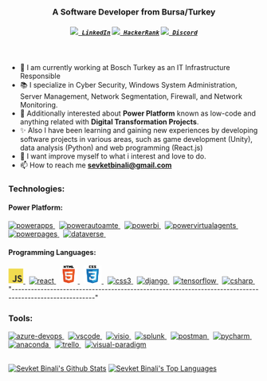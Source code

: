 <h3 align="center">A Software Developer from Bursa/Turkey</h3>


<p>
 <h5 align="center">
    <code><a href="https://www.linkedin.com/in/sevketbinali/" title="LinkedIn Profile"><img width="22" src="https://cdn-icons-png.flaticon.com/512/174/174857.png"> LinkedIn</a></code>
    <code><a href="https://www.hackerrank.com/sevketbinali" title="HackerRank Profile"><img width="22" src="https://upload.wikimedia.org/wikipedia/commons/4/40/HackerRank_Icon-1000px.png"> HackerRank</a></code>
    <code><a href="https://discordapp.com/users/244782017005355009" title="Discord"><img width="18" src="https://encrypted-tbn0.gstatic.com/images?q=tbn:ANd9GcRYD2KmDY8FGrhzPHU81Md1cpwpUurLQiXRR7ezVPx3uRG51IFrUaQ1-SDi6Yd1nxIGie4&usqp=CAU"> Discord</a></code>

  </h5>
  <br>
  
  
- 🔬 I am currently working at Bosch Turkey as an IT Infrastructure Responsible
- 📚 I specialize in Cyber Security, Windows System Administration, Server Management, Network Segmentation, Firewall, and Network Monitoring.
- 🤖 Additionally interested about **Power Platform** known as low-code and anything related with **Digital Transformation Projects**.
- ✨ Also I have been learning and gaining new experiences by developing software projects in various areas, such as game development (Unity), data analysis (Python) and web programming (React.js)
- 🦾 I want improve myself to what i interest and love to do.
- 📫 How to reach me **sevketbinali@gmail.com**
  

<h3 align="left">Technologies:</h3>
<p align="left"> 
<h4 align="left">Power Platform:</h4>
<a>
 <a href="https://powerapps.microsoft.com/tr-tr/" target="_blank" rel=”noopener”> <img src="https://raw.githubusercontent.com/microsoft/PowerBI-Icons/a3ca9ab3f109ea86b3f48844c0a8666073176af2/SVG/Power-Apps-Colored.svg" alt="powerapps" width="30" height="30"/> </a> &nbsp;
 <a href="https://powerautomate.microsoft.com/tr-tr/" target="_blank" rel=”noopener”> <img src="https://raw.githubusercontent.com/microsoft/PowerBI-Icons/a3ca9ab3f109ea86b3f48844c0a8666073176af2/SVG/Power-Automate-Colored.svg" alt="powerautoamte" width="30" height="30"/> </a> &nbsp;
 <a href="https://powerbi.microsoft.com/tr-tr/" target="_blank" rel=”noopener”> <img src="https://raw.githubusercontent.com/microsoft/PowerBI-Icons/a3ca9ab3f109ea86b3f48844c0a8666073176af2/SVG/Power-BI.svg" alt="powerbi" width="30" height="30"/> </a> &nbsp;
 <a href="https://powervirtualagents.microsoft.com/en-us/" target="_blank" rel=”noopener”> <img src="https://raw.githubusercontent.com/microsoft/PowerBI-Icons/a3ca9ab3f109ea86b3f48844c0a8666073176af2/SVG/Power-Virtual-Agents-Colored.svg" alt="powervirtualagents" width="30" height="30"/> </a> &nbsp;
 <a href="https://powerpages.microsoft.com/tr-tr/" target="_blank" rel=”noopener”> <img src="https://raw.githubusercontent.com/microsoft/PowerBI-Icons/a3ca9ab3f109ea86b3f48844c0a8666073176af2/SVG/Power-Pages.svg" alt="powerpages" width="30" height="30"/> </a> &nbsp;
 <a href="https://powerplatform.microsoft.com/tr-tr/dataverse/" target="_blank" rel=”noopener”> <img src="https://raw.githubusercontent.com/microsoft/PowerBI-Icons/a3ca9ab3f109ea86b3f48844c0a8666073176af2/SVG/Dataverse-Colored.svg" alt="dataverse" width="30" height="30"/> </a> &nbsp;
 
 <h4 align="left">Programming Languages:</h4>
 <a href="https://developer.mozilla.org/en-US/docs/Web/JavaScript" target="_blank" rel=”noopener”> <img src="https://raw.githubusercontent.com/devicons/devicon/master/icons/javascript/javascript-original.svg" alt="javascript" width="30" height="30"/> </a> &nbsp;
 <a href="https://reactjs.org/" target="_blank" rel=”noopener”> <img src="https://upload.wikimedia.org/wikipedia/commons/thumb/4/47/React.svg/1200px-React.svg.png" alt="react" width="33" height="30"/> </a> &nbsp;
 <a href="https://www.w3.org/html/" target="_blank" rel=”noopener”> <img src="https://raw.githubusercontent.com/devicons/devicon/master/icons/html5/html5-original-wordmark.svg" alt="html5" width="36" height="36"/> </a>  &nbsp;
 <a href="https://www.w3schools.com/css/" target="_blank" rel=”noopener”> <img src="https://raw.githubusercontent.com/devicons/devicon/master/icons/css3/css3-original-wordmark.svg" alt="css3" width="36" height="36"/> </a> &nbsp;
 <a href="https://www.python.org" target="_blank" rel=”noopener”> <img src="https://upload.wikimedia.org/wikipedia/commons/c/c3/Python-logo-notext.svg" alt="css3" width="31" height="31"/> </a> &nbsp;
 <a href="https://www.djangoproject.com" target="_blank" rel=”noopener”> <img src="https://raw.githubusercontent.com/bwks/vendor-icons-svg/702f2ac88acc71759ce623bc5000a596195e9db3/django.svg" alt="django" width="31" height="31"/> </a> &nbsp;
 <a href="https://www.tensorflow.org" target="_blank" rel=”noopener”> <img src="https://seeklogo.com/images/T/tensorflow-logo-02FCED4F98-seeklogo.com.png" alt="tensorflow" width="31" height="31"/> </a> &nbsp;
 <a href="https://docs.microsoft.com/en-us/dotnet/csharp/" target="_blank" rel=”noopener”> <img src="https://seeklogo.com/images/C/c-sharp-c-logo-02F17714BA-seeklogo.com.png" alt="csharp" width="27" height="30"/> </a> &nbsp;
</a>
"--------------------------------------------------------------------------------------------------------"
<h3 align="left">Tools:</h3>
<a>
 <a href="https://azure.microsoft.com/en-us/products/devops" target="_blank" rel=”noopener”> <img src="https://www.svgrepo.com/show/448271/azure-devops.svg" alt="azure-devops" width="34" height="31"/> </a> &nbsp;
 <a href="https://code.visualstudio.com/" target="_blank" rel=”noopener”> <img src="https://upload.wikimedia.org/wikipedia/commons/thumb/9/9a/Visual_Studio_Code_1.35_icon.svg/1024px-Visual_Studio_Code_1.35_icon.svg.png" alt="vscode" width="30" height="30"/> </a> &nbsp;
 <a href="https://www.microsoft.com/tr-tr/microsoft-365/visio/flowchart-software" target="_blank" rel=”noopener”> <img src="https://upload.wikimedia.org/wikipedia/commons/6/64/Microsoft_Office_Visio_%282019%29.svg" alt="visio" width="30" height="30"/> </a>   &nbsp; 
 <a href="https://https://www.splunk.com" target="_blank" rel=”noopener”> <img src="https://www.splunk.com/content/dam/splunk2/images/2020-splunk-planet.svg" alt="splunk" width="34" height="31"/> </a> &nbsp; 
 <a href="https://postman.com" target="_blank" rel=”noopener”> <img src="https://www.vectorlogo.zone/logos/getpostman/getpostman-icon.svg" alt="postman" width="30" height="30"/> </a> &nbsp;
 <a href="https://www.jetbrains.com/pycharm/" target="_blank" rel=”noopener”> <img src="https://resources.jetbrains.com/storage/products/pycharm/img/meta/pycharm_logo_300x300.png" alt="pycharm" width="30" height="30"/> </a>  &nbsp;
 <a href="https://anaconda.org/" target="_blank" rel=”noopener”> <img src="https://www.clipartmax.com/png/full/349-3490136_anaconda-icon-anaconda-python-icon.png" alt="anaconda" width="30" height="30"/> </a>   &nbsp; 
 <a href="https://trello.com/en" target="_blank" rel=”noopener”> <img src="https://cdn.iconscout.com/icon/free/png-512/trello-6-569395.png" alt="trello" width="34" height="34"/> </a> &nbsp; 
 <a href="https://www.visual-paradigm.com" target="_blank" rel=”noopener”> <img src="https://forums.visual-paradigm.com/uploads/default/original/2X/6/6d10753eda994cb828d6d182304d2c9929ae85c1.png" alt="visual-paradigm" width="32" height="32"/> </a> 
</a> <br>
<br>



 <a href="https://github.com/sevketbinali/github-readme-stats"><img alt="Sevket Binali's Github Stats" src="https://denvercoder1-github-readme-stats.vercel.app/api/?username=sevketbinali&show_icons=true&include_all_commits=true&count_private=true&hide=issues&theme=react&include_all_commits=true&hide_border=true&bg_color=1F222E&title_color=F85D7F&icon_color=F8D866" height="150px"/></a>
  <a href="https://github.com/sevketbinali/github-readme-stats"><img alt="Sevket Binali's Top Languages" src="https://github-readme-stats.vercel.app/api/top-langs/?username=sevketbinali&langs_count=8&layout=compact&theme=react&hide_border=true&bg_color=1F222E&title_color=F85D7F&icon_color=F8D866&&hide=shaderlab" height="150px"/></a>
